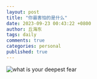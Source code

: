 ```yaml
---
layout: post
title: "你最害怕的是什么"
date: 2023-09-23 00:43:22 +0800
author: 丘海东 
tags: daily
comments: true
categories: personal
published: true
---
```

![what is your deepest fear](https://wx4.sinaimg.cn/large/780bc50fgy1hi5uf621moj21z418gu0x.jpg)
